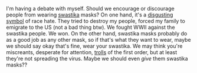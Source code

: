 I'm having a debate with myself. Should we encourage or discourage people from wearing <a href="https://www.adl.org/education/references/hate-symbols/swastika">swastika</a> masks? On one hand, it's a <a href="https://twitter.com/ProjectLincoln/status/1287388507519025152">disgusting symbol</a> of race hate. They tried to destroy my people, forced my family to emigrate to the US (not a bad thing btw). We fought WWII against the swastika people. We won. On the other hand, swastika masks probably do as a good job as any other mask, so if that's what they want to wear, maybe we should say okay that's fine, wear your swastika. We may think you're miscreants, desperate for attention, <a href="http://this.how/trolls/">trolls</a> of the first order, but at least they're not spreading the virus. Maybe we should even <i>give</i> them swastika masks??
